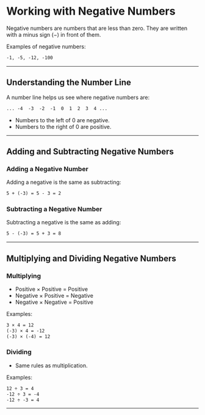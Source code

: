 # Working with Negative Numbers

Negative numbers are numbers that are less than zero. They are written with a minus sign (−) in front of them.

Examples of negative numbers:

```txt
-1, -5, -12, -100
```

---

## Understanding the Number Line

A number line helps us see where negative numbers are:

```txt
... -4  -3  -2  -1  0  1  2  3  4 ...
```

* Numbers to the left of 0 are negative.
* Numbers to the right of 0 are positive.

---

## Adding and Subtracting Negative Numbers

### Adding a Negative Number

Adding a negative is the same as subtracting:

```txt
5 + (-3) = 5 - 3 = 2
```

### Subtracting a Negative Number

Subtracting a negative is the same as adding:

```txt
5 - (-3) = 5 + 3 = 8
```

---

## Multiplying and Dividing Negative Numbers

### Multiplying

* Positive × Positive = Positive
* Negative × Positive = Negative
* Negative × Negative = Positive

Examples:

```txt
3 × 4 = 12
(-3) × 4 = -12
(-3) × (-4) = 12
```

### Dividing

* Same rules as multiplication.

Examples:

```txt
12 ÷ 3 = 4
-12 ÷ 3 = -4
-12 ÷ -3 = 4
```

---
